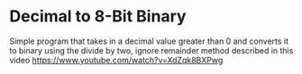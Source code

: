 # Decimal to 8-Bit Binary
Simple program that takes in a decimal value greater than 0 and 
converts it to binary using the divide by two, ignore remainder method
described in this video https://www.youtube.com/watch?v=XdZqk8BXPwg


